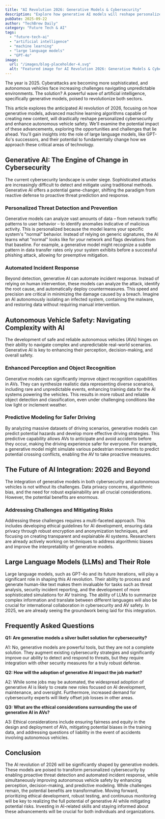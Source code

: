 ```yaml
---
title: "AI Revolution 2026: Generative Models & Cybersecurity"
description: "Explore how generative AI models will reshape personalized cybersecurity and autonomous vehicle safety in 2026. Learn about the future of AI in this complete guide and discover how machine learning will transform these critical areas. Read now!"
pubDate: 2025-09-22
author: "TechBrew Daily"
category: "Future Tech & AI"
tags:
  - "future-tech-ai"
  - "artificial intelligence"
  - "machine learning"
  - "large language models"
  - "GPT-4o"
image:
  url: "/images/blog-placeholder-4.svg"
  alt: "Featured image for AI Revolution 2026: Generative Models & Cybersecurity"
---
```


The year is 2025.  Cyberattacks are becoming more sophisticated, and autonomous vehicles face increasing challenges navigating unpredictable environments.  The solution?  A powerful wave of artificial intelligence, specifically generative models, poised to revolutionize both sectors.

This article explores the anticipated AI revolution of 2026, focusing on how generative models, advanced machine learning algorithms capable of creating new content, will drastically reshape personalized cybersecurity and enhance autonomous vehicle safety. We'll examine the potential impact of these advancements, exploring the opportunities and challenges that lie ahead.  You'll gain insights into the role of large language models, like GPT-4o's successors, and their potential to fundamentally change how we approach these critical areas of technology.

## Generative AI: The Engine of Change in Cybersecurity

The current cybersecurity landscape is under siege.  Sophisticated attacks are increasingly difficult to detect and mitigate using traditional methods.  Generative AI offers a potential game-changer, shifting the paradigm from reactive defense to proactive threat prediction and response.

### Personalized Threat Detection and Prevention

Generative models can analyze vast amounts of data – from network traffic patterns to user behavior – to identify anomalies indicative of malicious activity. This is personalized because the model learns your specific system's "normal" behavior.  Instead of relying on generic signatures, the AI learns what "normal" looks like for *your* network and flags deviations from that baseline.  For example, a generative model might recognize a subtle pattern in data transfer rates only your system exhibits before a successful phishing attack, allowing for preemptive mitigation.

### Automated Incident Response

Beyond detection, generative AI can automate incident response.  Instead of relying on human intervention, these models can analyze the attack, identify the root cause, and automatically deploy countermeasures. This speed and precision are critical in minimizing the damage caused by a breach.  Imagine an AI autonomously isolating an infected system, containing the malware, and restoring data without requiring manual intervention.


## Autonomous Vehicle Safety: Navigating Complexity with AI

The development of safe and reliable autonomous vehicles (AVs) hinges on their ability to navigate complex and unpredictable real-world scenarios.  Generative AI is key to enhancing their perception, decision-making, and overall safety.

### Enhanced Perception and Object Recognition

Generative models can significantly improve object recognition capabilities in AVs. They can synthesize realistic data representing diverse scenarios, including rare and unpredictable events,  enhancing training data for the AI systems powering the vehicles.  This results in more robust and reliable object detection and classification, even under challenging conditions like low light or inclement weather.

### Predictive Modeling for Safer Driving

By analyzing massive datasets of driving scenarios, generative models can predict potential hazards and develop more effective driving strategies.  This predictive capability allows AVs to anticipate and avoid accidents before they occur, making the driving experience safer for everyone. For example, a generative model might simulate various pedestrian movements to predict potential crossing conflicts, enabling the AV to take proactive measures.


## The Future of AI Integration: 2026 and Beyond

The integration of generative models in both cybersecurity and autonomous vehicles is not without its challenges.  Data privacy concerns, algorithmic bias, and the need for robust explainability are all crucial considerations.  However, the potential benefits are enormous.

### Addressing Challenges and Mitigating Risks

Addressing these challenges requires a multi-faceted approach.  This includes developing ethical guidelines for AI development, ensuring data privacy through robust encryption and anonymization techniques, and focusing on creating transparent and explainable AI systems.  Researchers are already actively working on techniques to address algorithmic biases and improve the interpretability of generative models.


## Large Language Models (LLMs) and Their Role

Large language models, such as GPT-4o and its future iterations, will play a significant role in shaping this AI revolution.  Their ability to process and generate human-like text makes them invaluable for tasks such as threat analysis, security incident reporting, and the development of more sophisticated simulations for AV training.  The ability of LLMs to summarize complex information and translate between different languages will also be crucial for international collaboration in cybersecurity and AV safety.  In 2025, we are already seeing the groundwork being laid for this integration.


## Frequently Asked Questions

**Q1: Are generative models a silver bullet solution for cybersecurity?**

A1: No, generative models are powerful tools, but they are not a complete solution. They augment existing cybersecurity strategies and significantly improve our ability to detect and respond to threats, but they require integration with other security measures for a truly robust defense.

**Q2: How will the adoption of generative AI impact the job market?**

A2:  While some jobs may be automated, the widespread adoption of generative AI is likely to create new roles focused on AI development, maintenance, and oversight.  Furthermore, increased demand for cybersecurity experts will likely offset job losses in other areas.

**Q3:  What are the ethical considerations surrounding the use of generative AI in AVs?**

A3:  Ethical considerations include ensuring fairness and equity in the design and deployment of AVs, mitigating potential biases in the training data, and addressing questions of liability in the event of accidents involving autonomous vehicles.


## Conclusion

The AI revolution of 2026 will be significantly shaped by generative models.  These models are poised to transform personalized cybersecurity by enabling proactive threat detection and automated incident response, while simultaneously improving autonomous vehicle safety by enhancing perception, decision-making, and predictive modeling. While challenges remain, the potential benefits are transformative.  Moving forward, prioritizing ethical development, robust testing, and continuous monitoring will be key to realizing the full potential of generative AI while mitigating potential risks.  Investing in AI-related skills and staying informed about these advancements will be crucial for both individuals and organizations.